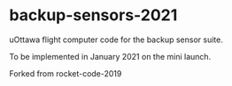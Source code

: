 # backup-sensors-2021
uOttawa flight computer code for the backup sensor suite.

To be implemented in January 2021 on the mini launch.


Forked from rocket-code-2019



